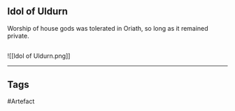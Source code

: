 ## Idol of Uldurn
Worship of house gods was tolerated
in Oriath, so long as it remained private.
## 
![[Idol of Uldurn.png]]

---
## Tags
#Artefact